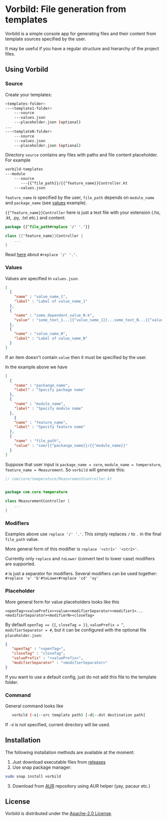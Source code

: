 # Vorbild: File generation from templates

Vorbild is a simple console app for generating files and their content from
template sources specified by the user.

It may be useful if you have a regular structure and hierarchy of the project files.

## Using Vorbild

### Source

Create your templates:

```bash
<templates-folder>
---<template1-folder>
    ---source
    ---values.json
    ---placeholder.json (optional)
...
---<templateN-folder>
    ---source
    ---values.json
    ---placeholder.json (optional)
```

Directory `source` contains any files with paths and file content placeholder.
For example

```bash
vorbild-templates
---module
    ---source
       ---{{^file_path}}/{{^feature_name}}Controller.kt
    ---values.json
```

`feature_name` is specified by the user, `file_path` depends on `module_name` and `package_name`
(see [values](#values) example).

`{{^feature_name}}Controller` here is just a text file with your extension (.hs, .kt, .py, .txt etc.) 
and content:

```kotlin
package {{^file_path#replace '/' '.'}}

class {{^feature_name}}Controller {
    ...
}
```

Read [here](#modifiers) about `#replace '/' '.'`.

### Values

Values are specified in `values.json`:

```json
[
  {
    "name" : "value_name_1",
    "label" : "Label of value_name_1"
  },
  {
    "name" : "some_dependent_value_N-k",
    "value" : "some_text_1...{{^value_name_1}}...some_text_N...{{^value_name_N}}..."
  },
  {
    "name" : "value_name_N",
    "label" : "Label of value_name_N"
  }
]
```
If an item doesn't contain `value` then it must be specified by the user.

In the example above we have 

```json
[
  {
    "name" : "packange_name",
    "label" : "Specify package name"
  },
  {
    "name" : "module_name",
    "label" : "Specify module name"
  },
    {
    "name" : "feature_name",
    "label" : "Specify feature name"
  },
  {
    "name" : "file_path",
    "value" : "com/{{^packange_name}}/{{^module_name}}"
  }
]
```

Suppose that user input is `package_name = core`, `module_name = temperature`, 
`feature_name = Measurement`. So `vorbild` will generate this:

```kotlin
// com/core/temperature/MeasurementController.kt


package com.core.temperature

class MeasurementController {
    ...
}
```

### Modifiers

Examples above use `replace '/' '.'`. This simply replaces `/` to `.` in the
final `file_path` value. 

More general form of this modifier is `replace '<str1>' '<str2>'`. 

Currently only `replace` and `toLower` (convert text to lower case) modifiers are supported.

`#` is just a separator for modifiers. Several modifiers can be used together:
`#replace 'a' 'b'#toLower#replace 'cd' 'xy'`

### Placeholder

More general form for value placeholders looks like this

`<openTag><valuePrefix><value><modifierSeparator><modifier1>...<modifierSeparator><modifierN><closeTag>`

By default `openTag == {{`, `closeTag = }}`, `valuePrefix = ^`, `modifierSeparator = #`,
but it can be configured with the optional file `placeholder.json`:

```json
{
   "openTag" : "<openTag>",
   "closeTag" : "closeTag",
   "valuePrefix" : "<valuePrefix>",
   "modifierSeparator" : "<modifierSeparator>"
}
```

If you want to use a default config, just do not add this file to the template folder.

### Command

General command looks like 
```bash
   vorbild (-s|--src template path) [-d|--dst destination path]
```

If `-d` is not specified, current directory will be used.

## Installation 

The following installation methods are available at the moment:

1. Just download executable files from [releases](https://github.com/TrueWarg/vorbild/releases)
2. Use snap package manager:

```bash
sudo snap install vorbild
```
3. Download from [AUR](https://aur.archlinux.org/packages/vorbild) 
repository using AUR helper (yay, pacaur etc.)

## License
Vorbild is distributed under the [Apache-2.0 License](https://github.com/TrueWarg/vorbild/blob/master/LICENSE).
